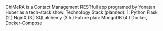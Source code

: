 ChiMeRA is a Contact Management RESTfull app programed by Yonatan Huber as a tech-stack show.
Technology Stack (planned):
    1. Python Flask
    (2.) NginX
    (3.) SQLalchemy
    (3.5.) Future plan: MongoDB
    (4.) Docker, Docker-Compose